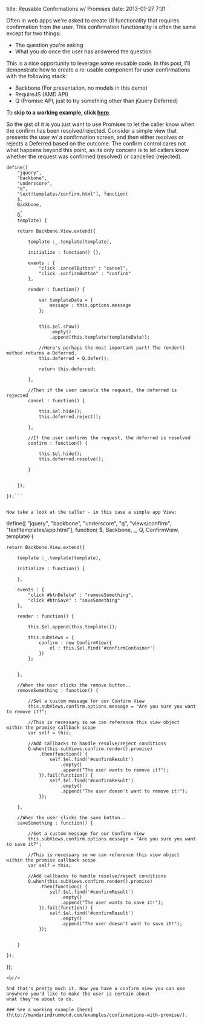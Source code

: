 title: Reusable Confirmations w/ Promises
date: 2013-01-27 7:31

Often in web apps we're asked to create UI functionality that requires confirmation from the user. This confirmation
functionality is often the same except for two things:

* The question you're asking
* What you do once the user has answered the question

This is a nice opportunity to leverage some reusable code. In this post, I'll demonstrate how to create a re-usable
component for user confirmations with the following stack:

* Backbone (For presentation, no models in this demo)
* RequireJS (AMD API)
* Q (Promise API, just to try something other than jQuery Deferred)

To **skip to a working example, click [here](http://mandarindrummond.com/examples/confirmations-with-promise/)**.

So the gist of it is you just want to use Promises to let the caller know when the confirm has been resolved/rejected.
Consider a simple view that presents the user w/ a confirmation screen, and then either resolves or rejects a Deferred
based on the outcome. The confirm control cares not what happens beyond this point, as its only concern is to let callers
know whether the request was confirmed (resolved) or cancelled (rejected).

```
define([
    "jquery",
    "backbone",
    "underscore",
    "q",
    "text!templates/confirm.html"], function(
    $,
    Backbone,
    _,
    Q,
    template) {

    return Backbone.View.extend({

        template :_.template(template),

        initialize : function() {},

        events : {
            "click .cancelButton" : "cancel",
            "click .confirmButton" : "confirm"
        },

        render : function() {

            var templateData = {
                message : this.options.message
            };


            this.$el.show()
                .empty()
                .append(this.template(templateData));

            //Here's perhaps the most important part! The render() method returns a Deferred.
            this.deferred = Q.defer();

            return this.deferred;

        },

        //Then if the user cancels the request, the deferred is rejected
        cancel : function() {

            this.$el.hide();
            this.deferred.reject();

        },

        //If the user confirms the request, the deferred is resolved
        confirm : function() {

            this.$el.hide();
            this.deferred.resolve();

        }


    });

});```


Now take a look at the caller - in this case a simple app View:

```
define([
    "jquery",
    "backbone",
    "underscore",
    "q",
    "views/confirm",
    "text!templates/app.html"], function(
    $,
    Backbone,
    _,
    Q,
    ConfirmView,
    template) {

    return Backbone.View.extend({

        template :_.template(template),

        initialize : function() {

        },

        events : {
            "click #btnDelete" : "removeSomething",
            "click #btnSave" : "saveSomething"
        },

        render : function() {

            this.$el.append(this.template());

            this.subViews = {
                confirm : new ConfirmView({
                    el : this.$el.find('#confirmContainer')
                })
            };


        },

        //When the user clicks the remove button..
        removeSomething : function() {

            //Set a custom message for our Confirm View
            this.subViews.confirm.options.message = "Are you sure you want to remove it?";

            //This is necessary so we can reference this view object within the promise callback scope
            var self = this;

            //Add callbacks to handle resolve/reject conditions
            Q.when(this.subViews.confirm.render().promise)
                .then(function() {
                    self.$el.find('#confirmResult')
                        .empty()
                        .append("The user wants to remove it!");
                }).fail(function() {
                    self.$el.find('#confirmResult')
                        .empty()
                        .append("The user doesn't want to remove it!");
                });

        },

        //When the user clicks the save button..
        saveSomething : function() {

            //Set a custom message for our Confirm View
            this.subViews.confirm.options.message = "Are you sure you want to save it?";

            //This is necessary so we can reference this view object within the promise callback scope
            var self = this;

            //Add callbacks to handle resolve/reject conditions
            Q.when(this.subViews.confirm.render().promise)
                .then(function() {
                    self.$el.find('#confirmResult')
                        .empty()
                        .append("The user wants to save it!");
                }).fail(function() {
                    self.$el.find('#confirmResult')
                        .empty()
                        .append("The user doesn't want to save it!");
                });


        }

    });

});
```
<br/>

And that's pretty much it. Now you have a confirm view you can use anywhere you'd like to make the user is certain about
what they're about to do.

### See a working example [here](http://mandarindrummond.com/examples/confirmations-with-promise/).

